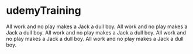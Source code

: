 # udemyTraining

All work and no play makes a Jack a dull boy. All work and no play makes a Jack a dull boy. All work and no play makes a Jack a dull boy. All work and no play makes a Jack a dull boy. All work and no play makes a Jack a dull boy. 
